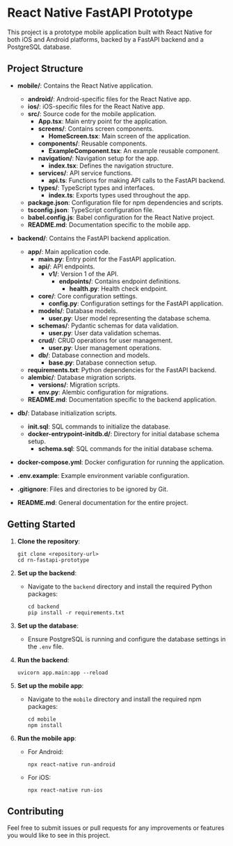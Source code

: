 # React Native FastAPI Prototype

This project is a prototype mobile application built with React Native for both iOS and Android platforms, backed by a FastAPI backend and a PostgreSQL database.

## Project Structure

- **mobile/**: Contains the React Native application.
  - **android/**: Android-specific files for the React Native app.
  - **ios/**: iOS-specific files for the React Native app.
  - **src/**: Source code for the mobile application.
    - **App.tsx**: Main entry point for the application.
    - **screens/**: Contains screen components.
      - **HomeScreen.tsx**: Main screen of the application.
    - **components/**: Reusable components.
      - **ExampleComponent.tsx**: An example reusable component.
    - **navigation/**: Navigation setup for the app.
      - **index.tsx**: Defines the navigation structure.
    - **services/**: API service functions.
      - **api.ts**: Functions for making API calls to the FastAPI backend.
    - **types/**: TypeScript types and interfaces.
      - **index.ts**: Exports types used throughout the app.
  - **package.json**: Configuration file for npm dependencies and scripts.
  - **tsconfig.json**: TypeScript configuration file.
  - **babel.config.js**: Babel configuration for the React Native project.
  - **README.md**: Documentation specific to the mobile app.

- **backend/**: Contains the FastAPI backend application.
  - **app/**: Main application code.
    - **main.py**: Entry point for the FastAPI application.
    - **api/**: API endpoints.
      - **v1/**: Version 1 of the API.
        - **endpoints/**: Contains endpoint definitions.
          - **health.py**: Health check endpoint.
    - **core/**: Core configuration settings.
      - **config.py**: Configuration settings for the FastAPI application.
    - **models/**: Database models.
      - **user.py**: User model representing the database schema.
    - **schemas/**: Pydantic schemas for data validation.
      - **user.py**: User data validation schemas.
    - **crud/**: CRUD operations for user management.
      - **user.py**: User management operations.
    - **db/**: Database connection and models.
      - **base.py**: Database connection setup.
  - **requirements.txt**: Python dependencies for the FastAPI backend.
  - **alembic/**: Database migration scripts.
    - **versions/**: Migration scripts.
    - **env.py**: Alembic configuration for migrations.
  - **README.md**: Documentation specific to the backend application.

- **db/**: Database initialization scripts.
  - **init.sql**: SQL commands to initialize the database.
  - **docker-entrypoint-initdb.d/**: Directory for initial database schema setup.
    - **schema.sql**: SQL commands for the initial database schema.

- **docker-compose.yml**: Docker configuration for running the application.
- **.env.example**: Example environment variable configuration.
- **.gitignore**: Files and directories to be ignored by Git.
- **README.md**: General documentation for the entire project.

## Getting Started

1. **Clone the repository**:
   ```
   git clone <repository-url>
   cd rn-fastapi-prototype
   ```

2. **Set up the backend**:
   - Navigate to the `backend` directory and install the required Python packages:
     ```
     cd backend
     pip install -r requirements.txt
     ```

3. **Set up the database**:
   - Ensure PostgreSQL is running and configure the database settings in the `.env` file.

4. **Run the backend**:
   ```
   uvicorn app.main:app --reload
   ```

5. **Set up the mobile app**:
   - Navigate to the `mobile` directory and install the required npm packages:
     ```
     cd mobile
     npm install
     ```

6. **Run the mobile app**:
   - For Android:
     ```
     npx react-native run-android
     ```
   - For iOS:
     ```
     npx react-native run-ios
     ```

## Contributing

Feel free to submit issues or pull requests for any improvements or features you would like to see in this project.